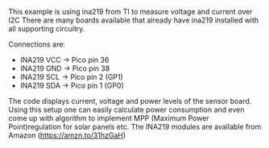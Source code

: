 This example is using ina219 from TI to measure voltage and current over I2C
There are many boards available that already have ina219 installed with all supporting circuitry.

Connections are:

- INA219 VCC -> Pico pin 36
- INA219 GND -> Pico pin 38
- INA219 SCL -> Pico pin 2 (GP1)
- INA219 SDA -> Pico pin 1 (GP0)

The code displays current, voltage and power levels of the sensor board.
Using this setup one can easily calculate power consumption and even come up with algorithm to implement MPP (Maximum Power Point)regulation for solar panels etc.
The INA219 modules are available from Amazon (https://amzn.to/31hzGaH)